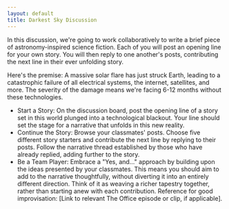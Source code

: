 ```yaml
---
layout: default
title: Darkest Sky Discussion
---
```


In this discussion, we're going to work collaboratively to write a brief piece of astronomy-inspired science fiction. Each of you will post an opening line for your own story. You will then reply to one another's posts, contributing the next line in their ever unfolding story. 

Here's the premise: A massive solar flare has just struck Earth, leading to a catastrophic failure of all electrical systems, the internet, satellites, and more. The severity of the damage means we're facing 6-12 months without these technologies. 

- Start a Story: On the discussion board, post the opening line of a story set in this world plunged into a technological blackout. Your line should set the stage for a narrative that unfolds in this new reality.
- Continue the Story: Browse your classmates' posts. Choose five different story starters and contribute the next line by replying to their posts. Follow the narrative thread established by those who have already replied, adding further to the story.
- Be a Team Player: Embrace a "Yes, and…" approach by building upon the ideas presented by your classmates. This means you should aim to add to the narrative thoughtfully, without diverting it into an entirely different direction. Think of it as weaving a richer tapestry together, rather than starting anew with each contribution.
Reference for good improvisation: [Link to relevant The Office episode or clip, if applicable].

